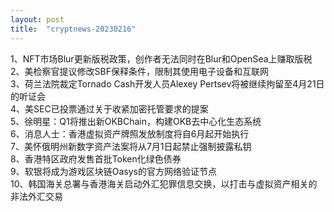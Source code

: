 ```yaml
---
layout: post
title:  "cryptnews-20230216"
---
```

1、NFT市场Blur更新版税政策，创作者无法同时在Blur和OpenSea上赚取版税  
2、美检察官提议修改SBF保释条件，限制其使用电子设备和互联网  
3、荷兰法院裁定Tornado Cash开发人员Alexey Pertsev将被继续拘留至4月21日的听证会  
4、美SEC已投票通过关于收紧加密托管要求的提案  
5、徐明星：Q1将推出新OKBChain，构建OKB去中心化生态系统  
6、消息人士：香港虚拟资产牌照发放制度将自6月起开始执行  
7、美怀俄明州新数字资产法案将从7月1日起禁止强制披露私钥  
8、香港特区政府发售首批Token化绿色债券  
9、软银将成为游戏区块链Oasys的官方网络验证节点  
10、韩国海关总署与香港海关启动外汇犯罪信息交换，以打击与虚拟资产相关的非法外汇交易  
